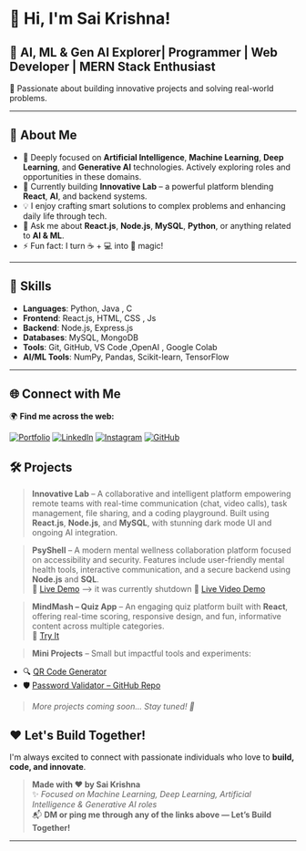 # 👋 Hi, I'm Sai Krishna!

## 👑 AI, ML & Gen AI Explorer| Programmer | Web Developer | MERN Stack Enthusiast 
🚀 Passionate about building innovative projects and solving real-world problems.

---

## 🌟 About Me
- 🌱 Deeply focused on **Artificial Intelligence**, **Machine Learning**, **Deep Learning**, and **Generative AI** technologies. Actively exploring roles and opportunities in these domains.
- 🔭 Currently building **Innovative Lab** – a powerful platform blending **React**, **AI**, and backend systems.
- 💡 I enjoy crafting smart solutions to complex problems and enhancing daily life through tech.
- 💬 Ask me about **React.js**, **Node.js**, **MySQL**, **Python**, or anything related to **AI & ML**.
- ⚡ Fun fact: I turn ☕ + 💻 into 🚀 magic!

---

## 💼 Skills

- **Languages**:  Python, Java , C
- **Frontend**: React.js, HTML, CSS , Js
- **Backend**: Node.js, Express.js
- **Databases**: MySQL, MongoDB
- **Tools**: Git, GitHub, VS Code ,OpenAI , Google Colab
- **AI/ML Tools**: NumPy, Pandas, Scikit-learn, TensorFlow

---

## 🌐 Connect with Me

🌍 **Find me across the web:**

[![Portfolio](https://img.shields.io/badge/Portfolio-Visit-blue?logo=Google-Chrome&logoColor=white)](https://saikrishnapedada.netlify.app/)
[![LinkedIn](https://img.shields.io/badge/LinkedIn-Connect-blue?logo=linkedin)](https://www.linkedin.com/in/pedada-sai-krishna-94339b297/)
[![Instagram](https://img.shields.io/badge/Instagram-Follow-pink?logo=instagram)](https://www.instagram.com/_p_s_k_12_/)
[![GitHub](https://img.shields.io/badge/GitHub-Follow-black?logo=github)](https://github.com/pedadasaikrishna)

## 🛠️ Projects

> **Innovative Lab** – A collaborative and intelligent platform empowering remote teams with real-time communication (chat, video calls), task management, file sharing, and a coding playground. Built using **React.js**, **Node.js**, and **MySQL**, with stunning dark mode UI and ongoing AI integration.

> **PsyShell** – A modern mental wellness collaboration platform focused on accessibility and security. Features include user-friendly mental health tools, interactive communication, and a secure backend using **Node.js** and **SQL**.  
🔗 [Live Demo](https://psyshell.co/)  --> it was currently shutdown
> 🔗 [Live Video Demo](https://saikrishnapedada.netlify.app/videos/psyshell.mp4) 

> **MindMash – Quiz App** – An engaging quiz platform built with **React**, offering real-time scoring, responsive design, and fun, informative content across multiple categories.  
🔗 [Try It](https://mindmash.netlify.app/) 

> **Mini Projects** – Small but impactful tools and experiments:
- 🔍 [QR Code Generator](https://qrgeneratorbysaikrishna.netlify.app)
- 🛡️ [Password Validator – GitHub Repo](https://github.com/pedadasaikrishna/passwordvalidator)

> _More projects coming soon... Stay tuned! 🚀_

## ❤️ Let's Build Together!

I'm always excited to connect with passionate individuals who love to **build, code, and innovate**.

> **Made with ❤️ by Sai Krishna**  
> ✨ *Focused on Machine Learning, Deep Learning, Artificial Intelligence & Generative AI roles*  
> 📬 **DM or ping me through any of the links above — Let’s Build Together!**

---
